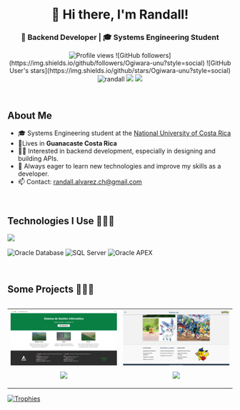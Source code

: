 <h1 align="center">🙈 Hi there, I'm Randall! </h1>
<h3 align="center">🤑 Backend Developer | 🎓 Systems Engineering Student </h3>

<p align="center">
  <img src="https://komarev.com/ghpvc/?username=Ogiwara-unu&color=ff69b4" alt="Profile views" />
  ![GitHub followers](https://img.shields.io/github/followers/Ogiwara-unu?style=social) ![GitHub User's stars](https://img.shields.io/github/stars/Ogiwara-unu?style=social) <img src="https://komarev.com/ghpvc/?username=Ogiwara-unu" alt="randall"/>
  <img src="https://img.shields.io/github/followers/Ogiwara-unu?style=social" />
  <img src="https://img.shields.io/github/stars/Ogiwara-unu?style=social" />
</p>

<br>

## About Me

- 🎓 Systems Engineering student at the [National University of Costa Rica](https://www.una.ac.cr/)
- 🏡Lives in **Guanacaste Costa Rica**
- 👨‍💻 Interested in backend development, especially in designing and building APIs.
- 🚀 Always eager to learn new technologies and improve my skills as a developer.
- 📫 Contact: randall.alvarez.ch@gmail.com

<br>

## Technologies I Use 👨🏻‍💻

<p align="left">
  <a href="https://skillicons.dev">
    <img src="https://skillicons.dev/icons?i=androidstudio,cpp,java,php,py,css,html,js,ts,discord,angular,react,jquery,express,nodejs,bootstrap,azure,mysql,sqlite,firebase,git,github,docker,postman,vscode,figma,markdown,bash,laravel&perline=12" />
  </a>
</p>

<p align="left">
  <img src="https://img.shields.io/badge/Oracle_DB-F80000?style=for-the-badge&logo=oracle&logoColor=white" alt="Oracle Database" />
  <img src="https://img.shields.io/badge/SQL_Server-CC2927?style=for-the-badge&logo=microsoftsqlserver&logoColor=white" alt="SQL Server" />
  <img src="https://img.shields.io/badge/Oracle_APEX-F80000?style=for-the-badge&logo=oracle&logoColor=white" alt="Oracle APEX" />
</p>

<br>

## Some Projects 👨🏻‍💻

<table align="left">
<tr>
  <td width="25%" align="center">
    <a href="https://github.com/Ogiwara-unu/SDGI_doc" target="blank">
      <img align="center" width="100%" src="https://raw.githubusercontent.com/Ogiwara-unu/Ogiwara-unu/main/assets/sdgi_doc.png" alt="SDGI_doc" />
    </a>
    <p>
      <a href="https://github.com/Ogiwara-unu/SDGI_doc" target="blank">
        <img src="https://img.shields.io/badge/GitHub-100000?style=for-the-badge&logo=github&logoColor=white" />
      </a>
    </p>
  </td>

  <td width="25%" align="center">
    <a href="https://github.com/Ogiwara-unu/PokeProject" target="blank">
      <img align="center" width="100%" src="https://raw.githubusercontent.com/Ogiwara-unu/Ogiwara-unu/main/assets/pokeProject.png" alt="PokeProject" />
    </a>
    <p>
      <a href="https://github.com/Ogiwara-unu/PokeProject" target="blank">
        <img src="https://img.shields.io/badge/GitHub-100000?style=for-the-badge&logo=github&logoColor=white" />
      </a>
    </p>
  </td>
</tr>
</table>


<br><br><br><br>

<div align="left">
  <a href="https://github.com/ryo-ma/github-profile-trophy">
    <img src="https://github-profile-trophy.vercel.app/?username=Ogiwara-unu&theme=radical&row=1&column=7&margin-h=15&margin-w=5&no-bg=true" alt="Trophies" width="84%" />
  </a>
</div>
</p>
